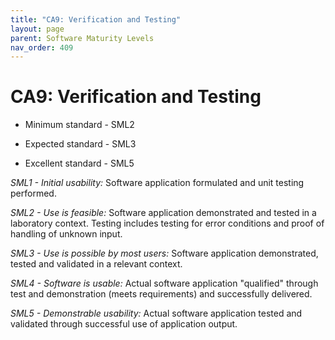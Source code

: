 ```yaml
---
title: "CA9: Verification and Testing"
layout: page
parent: Software Maturity Levels
nav_order: 409
---
```


# CA9: Verification and Testing

- Minimum standard - SML2

- Expected standard - SML3

- Excellent standard - SML5

*SML1 - Initial usability:* Software application formulated and unit
testing performed.

*SML2 - Use is feasible:* Software application demonstrated and tested
in a laboratory context. Testing includes testing for error conditions
and proof of handling of unknown input.

*SML3 - Use is possible by most users:* Software application
demonstrated, tested and validated in a relevant context.

*SML4 - Software is usable:* Actual software application \"qualified\"
through test and demonstration (meets requirements) and successfully
delivered.

*SML5 - Demonstrable usability:* Actual software application tested and
validated through successful use of application output.
